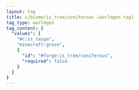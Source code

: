```yaml
---
layout: tag
title: c/biome/is_tree/coniferous (worldgen tag)
tag_type: worldgen
tag_content: {
  "values": [
    "#c:is_taiga",
    "minecraft:grove",
    {
      "id": "#forge:is_tree/coniferous",
      "required": false
    }
  ]
}
---
```

